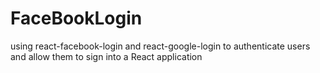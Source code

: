 # FaceBookLogin
using react-facebook-login and react-google-login to authenticate users and allow them to sign into a React application
